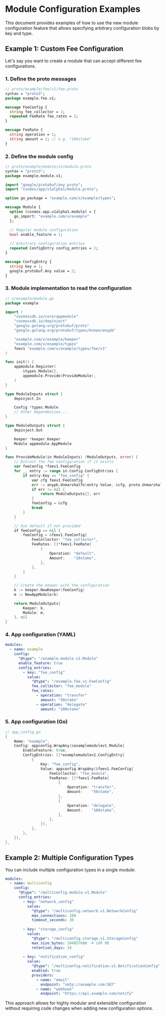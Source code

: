# Module Configuration Examples

This document provides examples of how to use the new module configuration feature that allows specifying arbitrary configuration blobs by key and type.

## Example 1: Custom Fee Configuration

Let's say you want to create a module that can accept different fee configurations.

### 1. Define the proto messages

```protobuf
// proto/example/fee/v1/fee.proto
syntax = "proto3";
package example.fee.v1;

message FeeConfig {
  string fee_collector = 1;
  repeated FeeRate fee_rates = 2;
}

message FeeRate {
  string operation = 1;
  string amount = 2; // e.g. "100stake"
}
```

### 2. Define the module config

```protobuf
// proto/example/module/v1/module.proto
syntax = "proto3";
package example.module.v1;

import "google/protobuf/any.proto";
import "cosmos/app/v1alpha1/module.proto";

option go_package = "example.com/x/example/types";

message Module {
  option (cosmos.app.v1alpha1.module) = {
    go_import: "example.com/x/example"
  };

  // Regular module configuration
  bool enable_feature = 1;
  
  // Arbitrary configuration entries
  repeated ConfigEntry config_entries = 2;
}

message ConfigEntry {
  string key = 1;
  google.protobuf.Any value = 2;
}
```

### 3. Module implementation to read the configuration

```go
// x/example/module.go
package example

import (
	"cosmossdk.io/core/appmodule"
	"cosmossdk.io/depinject"
	"google.golang.org/protobuf/proto"
	"google.golang.org/protobuf/types/known/anypb"

	"example.com/x/example/keeper"
	"example.com/x/example/types"
	feev1 "example.com/x/example/types/fee/v1"
)

func init() {
	appmodule.Register(
		&types.Module{},
		appmodule.Provide(ProvideModule),
	)
}

type ModuleInputs struct {
	depinject.In

	Config *types.Module
	// Other dependencies...
}

type ModuleOutputs struct {
	depinject.Out

	Keeper *keeper.Keeper
	Module appmodule.AppModule
}

func ProvideModule(in ModuleInputs) (ModuleOutputs, error) {
	// Extract the fee configuration if it exists
	var feeConfig *feev1.FeeConfig
	for _, entry := range in.Config.ConfigEntries {
		if entry.Key == "fee_config" {
			var cfg feev1.FeeConfig
			err := anypb.UnmarshalTo(entry.Value, &cfg, proto.UnmarshalOptions{})
			if err != nil {
				return ModuleOutputs{}, err
			}
			feeConfig = &cfg
			break
		}
	}

	// Use default if not provided
	if feeConfig == nil {
		feeConfig = &feev1.FeeConfig{
			FeeCollector: "fee_collector",
			FeeRates: []*feev1.FeeRate{
				{
					Operation: "default",
					Amount:    "10stake",
				},
			},
		}
	}

	// Create the keeper with the configuration
	k := keeper.NewKeeper(feeConfig)
	m := NewAppModule(k)

	return ModuleOutputs{
		Keeper: k,
		Module: m,
	}, nil
}
```

### 4. App configuration (YAML)

```yaml
modules:
  - name: example
    config:
      "@type": "/example.module.v1.Module"
      enable_feature: true
      config_entries:
        - key: "fee_config"
          value:
            "@type": "/example.fee.v1.FeeConfig"
            fee_collector: "fee_module"
            fee_rates:
              - operation: "transfer"
                amount: "50stake"
              - operation: "delegate"
                amount: "100stake"
```

### 5. App configuration (Go)

```go
// app_config.go
{
	Name: "example",
	Config: appconfig.WrapAny(&examplemodulev1.Module{
		EnableFeature: true,
		ConfigEntries: []*examplemodulev1.ConfigEntry{
			{
				Key: "fee_config",
				Value: appconfig.WrapAny(&feev1.FeeConfig{
					FeeCollector: "fee_module",
					FeeRates: []*feev1.FeeRate{
						{
							Operation: "transfer",
							Amount:    "50stake",
						},
						{
							Operation: "delegate",
							Amount:    "100stake",
						},
					},
				}),
			},
		},
	}),
},
```

## Example 2: Multiple Configuration Types

You can include multiple configuration types in a single module:

```yaml
modules:
  - name: multiconfig
    config:
      "@type": "/multiconfig.module.v1.Module"
      config_entries:
        - key: "network_config"
          value:
            "@type": "/multiconfig.network.v1.NetworkConfig"
            max_connections: 100
            timeout_seconds: 30
        
        - key: "storage_config"
          value:
            "@type": "/multiconfig.storage.v1.StorageConfig"
            max_size_bytes: 104857600  # 100 MB
            retention_days: 14
        
        - key: "notification_config"
          value:
            "@type": "/multiconfig.notification.v1.NotificationConfig"
            enabled: true
            providers:
              - name: "email"
                endpoint: "smtp://example.com:587"
              - name: "webhook"
                endpoint: "https://api.example.com/notify"
```

This approach allows for highly modular and extensible configuration without requiring code changes when adding new configuration options. 
